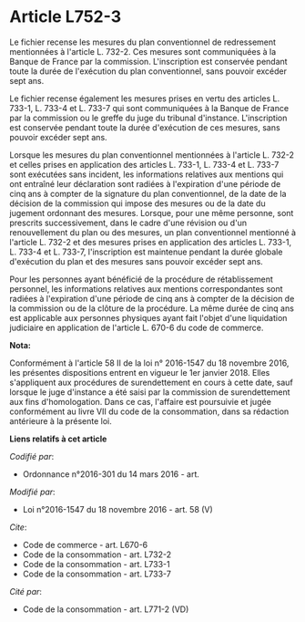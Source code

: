 # Article L752-3

Le fichier recense les mesures du plan conventionnel de redressement mentionnées à l'article L. 732-2. Ces mesures sont
communiquées à la Banque de France par la commission. L'inscription est conservée pendant toute la durée de l'exécution du
plan conventionnel, sans pouvoir excéder sept ans. 

Le fichier recense également les mesures prises en vertu des articles L. 733-1, L. 733-4 et L. 733-7 qui sont communiquées à
la Banque de France par la commission ou le greffe du juge du tribunal d'instance. L'inscription est conservée pendant toute
la durée d'exécution de ces mesures, sans pouvoir excéder sept ans. 

Lorsque les mesures du plan conventionnel mentionnées à l'article L. 732-2 et celles prises en application des articles L.
733-1, L. 733-4 et L. 733-7 sont exécutées sans incident, les informations relatives aux mentions qui ont entraîné leur
déclaration sont radiées à l'expiration d'une période de cinq ans à compter de la signature du plan conventionnel, de la date
de la décision de la commission qui impose des mesures ou de la date du jugement ordonnant des mesures. Lorsque, pour une
même personne, sont prescrits successivement, dans le cadre d'une révision ou d'un renouvellement du plan ou des mesures, un
plan conventionnel mentionné à l'article L. 732-2 et des mesures prises en application des articles L. 733-1, L. 733-4 et L.
733-7, l'inscription est maintenue pendant la durée globale d'exécution du plan et des mesures sans pouvoir excéder sept
ans. 

Pour les personnes ayant bénéficié de la procédure de rétablissement personnel, les informations relatives aux mentions
correspondantes sont radiées à l'expiration d'une période de cinq ans à compter de la décision de la commission ou de la
clôture de la procédure. La même durée de cinq ans est applicable aux personnes physiques ayant fait l'objet d'une
liquidation judiciaire en application de l'article L. 670-6 du code de commerce.

**Nota:**

Conformément à l'article 58 II de la loi n° 2016-1547 du 18 novembre 2016, les présentes dispositions entrent en vigueur le
1er janvier 2018. Elles s'appliquent aux procédures de surendettement en cours à cette date, sauf lorsque le juge d'instance
a été saisi par la commission de surendettement aux fins d'homologation. Dans ce cas, l'affaire est poursuivie et jugée
conformément au livre VII du code de la consommation, dans sa rédaction antérieure à la présente loi.

**Liens relatifs à cet article**

_Codifié par_:

  - Ordonnance n°2016-301 du 14 mars 2016 - art.

_Modifié par_:

  - Loi n°2016-1547 du 18 novembre 2016 - art. 58 (V)

_Cite_:

  - Code de commerce - art. L670-6
  - Code de la consommation - art. L732-2
  - Code de la consommation - art. L733-1
  - Code de la consommation - art. L733-7

_Cité par_:

  - Code de la consommation - art. L771-2 (VD)
